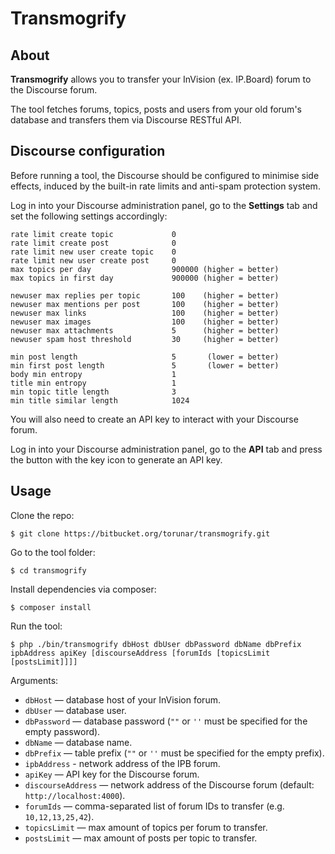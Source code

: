 # Transmogrify

## About

**Transmogrify** allows you to transfer your InVision (ex. IP.Board) forum to the Discourse forum.

The tool fetches forums, topics, posts and users from your old forum's database and transfers them via Discourse RESTful API.

## Discourse configuration

Before running a tool, the Discourse should be configured to minimise side effects, induced by the built-in rate limits and anti-spam protection system.

Log in into your Discourse administration panel, go to the **Settings** tab and set the following settings accordingly:

```
rate limit create topic             0
rate limit create post              0
rate limit new user create topic    0
rate limit new user create post     0
max topics per day                  900000 (higher = better)
max topics in first day             900000 (higher = better)

newuser max replies per topic       100    (higher = better)
newuser max mentions per post       100    (higher = better)
newuser max links                   100    (higher = better)
newuser max images                  100    (higher = better)
newuser max attachments             5      (higher = better)
newuser spam host threshold         30     (higher = better)

min post length                     5       (lower = better)
min first post length               5       (lower = better)
body min entropy                    1
title min entropy                   1
min topic title length              3
min title similar length            1024
```

You will also need to create an API key to interact with your Discourse forum.

Log in into your Discourse administration panel, go to the **API** tab and press the button with the key icon to generate an API key.

## Usage

Clone the repo:
```
$ git clone https://bitbucket.org/torunar/transmogrify.git
```

Go to the tool folder:
```
$ cd transmogrify
```

Install dependencies via composer:
```
$ composer install
```

Run the tool:
```
$ php ./bin/transmogrify dbHost dbUser dbPassword dbName dbPrefix ipbAddress apiKey [discourseAddress [forumIds [topicsLimit [postsLimit]]]]
```

Arguments:

* `dbHost` — database host of your InVision forum.
* `dbUser` — database user.
* `dbPassword` — database password (`""` or `''` must be specified for the empty password).
* `dbName` — database name.
* `dbPrefix` — table prefix (`""` or `''` must be specified for the empty prefix).
* `ipbAddress` - network address of the IPB forum.
* `apiKey` — API key for the Discourse forum.
* `discourseAddress` — network address of the Discourse forum (default: `http://localhost:4000`).
* `forumIds` — comma-separated list of forum IDs to transfer (e.g. `10,12,13,25,42`).
* `topicsLimit` — max amount of topics per forum to transfer.
* `postsLimit` — max amount of posts per topic to transfer.
